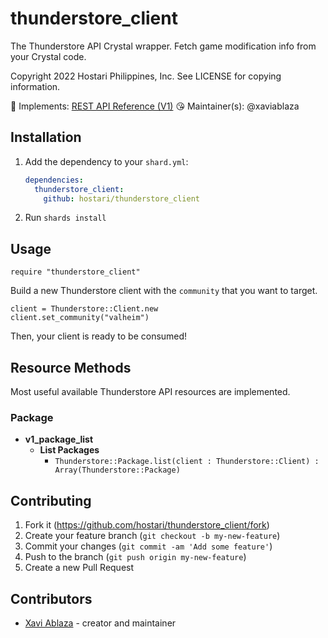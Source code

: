 # thunderstore_client

The Thunderstore API Crystal wrapper. Fetch game modification info from your
Crystal code.

Copyright 2022 Hostari Philippines, Inc. See LICENSE for copying information.

📝 Implements: [REST API Reference (V1)](https://valheim.thunderstore.io/api/docs/)
😘 Maintainer(s): @xaviablaza

## Installation

1. Add the dependency to your `shard.yml`:

   ```yaml
   dependencies:
     thunderstore_client:
       github: hostari/thunderstore_client
   ```

2. Run `shards install`

## Usage

```crystal
require "thunderstore_client"
```

Build a new Thunderstore client with the `community` that you want to target.

```crystal
client = Thunderstore::Client.new
client.set_community("valheim")
```

Then, your client is ready to be consumed!

## Resource Methods

Most useful available Thunderstore API resources are implemented.

### Package
- **v1_package_list**
  - **List Packages**
    - `Thunderstore::Package.list(client : Thunderstore::Client) : Array(Thunderstore::Package)`

## Contributing

1. Fork it (<https://github.com/hostari/thunderstore_client/fork>)
2. Create your feature branch (`git checkout -b my-new-feature`)
3. Commit your changes (`git commit -am 'Add some feature'`)
4. Push to the branch (`git push origin my-new-feature`)
5. Create a new Pull Request

## Contributors

- [Xavi Ablaza](https://github.com/xaviablaza) - creator and maintainer
